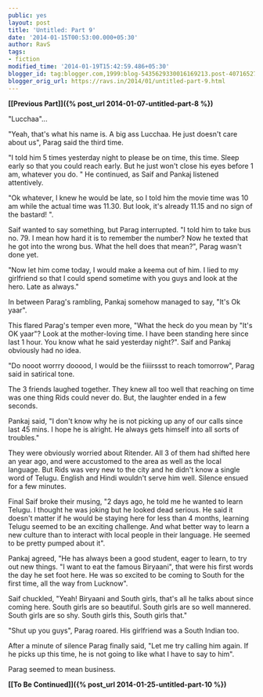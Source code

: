 ```yaml
---
public: yes
layout: post
title: 'Untitled: Part 9'
date: '2014-01-15T00:53:00.000+05:30'
author: RavS
tags:
- fiction
modified_time: '2014-01-19T15:42:59.486+05:30'
blogger_id: tag:blogger.com,1999:blog-5435629330016169213.post-4071652797096055048
blogger_orig_url: https://ravs.in/2014/01/untitled-part-9.html
---
```


**[\[Previous Part\]]({% post_url 2014-01-07-untitled-part-8 %})**

"Lucchaa"...

"Yeah, that's what his name is. A big ass Lucchaa. He just doesn't care about us", Parag said the third time.

"I told him 5 times yesterday night to please be on time, this time. Sleep early so that you could reach early. But he just won't close his eyes before 1 am, whatever you do. " He continued, as Saif and Pankaj listened attentively.

"Ok whatever, I knew he would be late, so I told him the movie time was 10 am while the actual time was 11.30. But look, it's already 11.15 and no sign of the bastard! ". 

Saif wanted to say something, but Parag interrupted. "I told him to take bus no. 79. I mean how hard it is to remember the number? Now he texted that he got into the wrong bus. What the hell does that mean?", Parag wasn't done yet.

"Now let him come today, I would make a keema out of him. I lied to my girlfriend so that I could spend sometime with you guys and look at the hero. Late as always."

In between Parag's rambling, Pankaj somehow managed to say, "It's Ok yaar".

This flared Parag's temper even more, "What the heck do you mean by "It's OK yaar"? Look at the mother-loving time. I have been standing here since last 1 hour. You know what he said yesterday night?". Saif and Pankaj obviously had no idea.

"Do nooot worrry dooood, I would be the fiiiirssst to reach tomorrow", Parag said in satirical tone.

The 3 friends laughed together. They knew all too well that reaching on time was one thing Rids could never do. But, the laughter ended in a few seconds.  

Pankaj said, "I don't know why he is not picking up any of our calls since last 45 mins. I hope he is alright. He always gets himself into all sorts of troubles."

They were obviously worried about Ritender. All 3 of them had shifted here an year ago, and were accustomed to the area as well as the local language. But Rids was very new to the city and he didn't know a single word of Telugu. English and Hindi wouldn't serve him well. Silence ensued for a few minutes. 

Final Saif broke their musing, "2 days ago, he told me he wanted to learn Telugu. I thought he was joking but he looked dead serious. He said it doesn't matter if he would be staying here for less than 4 months, learning Telugu seemed to be an exciting challenge. And what better way to learn a new culture than to interact with local people in their language. He seemed to be pretty pumped about it". 

Pankaj agreed, "He has always been a good student, eager to learn, to try out new things. "I want to eat the famous Biryaani", that were his first words the day he set foot here. He was so excited to be coming to South for the first time, all the way from Lucknow". 

Saif chuckled, "Yeah! Biryaani and South girls, that's all he talks about since coming here. South girls are so beautiful. South girls are so well mannered. South girls are so shy. South girls this, South girls that."

"Shut up you guys", Parag roared. His girlfriend was a South Indian too. 

After a minute of silence Parag finally said, "Let me try calling him again. If he picks up this time, he is not going to like what I have to say to him".

Parag seemed to mean business.

**[\[To Be Continued\]]({% post_url 2014-01-25-untitled-part-10 %})**

